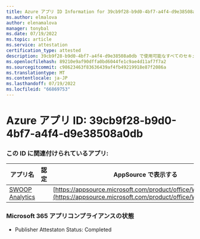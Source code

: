 ```yaml
---
title: Azure アプリ ID Information for 39cb9f28-b9d0-4bf7-a4f4-d9e38508a0db
ms.author: elmalova
author: elenamalova
manager: tonybal
ms.date: 07/19/2022
ms.topic: article
ms.service: attestation
certification_type: attested
description: 39cb9f28-b9d0-4bf7-a4f4-d9e38508a0db で使用可能なすべてのセキュリティとコンプライアンス情報。
ms.openlocfilehash: 89210e9af90dffa0bd6044fe1c9ae4d11af7f7a2
ms.sourcegitcommit: c98623463f83636439af4fb49219918e87f2086a
ms.translationtype: MT
ms.contentlocale: ja-JP
ms.lasthandoff: 07/19/2022
ms.locfileid: "66869753"
---
```

# <a name="azure-app-id-39cb9f28-b9d0-4bf7-a4f4-d9e38508a0db"></a>Azure アプリ ID: 39cb9f28-b9d0-4bf7-a4f4-d9e38508a0db


### <a name="apps-associated-with-this-id"></a>この ID に関連付けられているアプリ:
| **アプリ名** | **認定** | **AppSource で表示する** |
|--------------|---------------|-----------------------|
| [SWOOP Analytics](../forward/WA200000877.md) |  | [https://appsource.microsoft.com/product/office/WA200000877](https://appsource.microsoft.com/product/office/WA200000877) |

### <a name="microsoft-365-app-compliance-status"></a>Microsoft 365 アプリコンプライアンスの状態
- Publisher Attestaton Status: Completed
